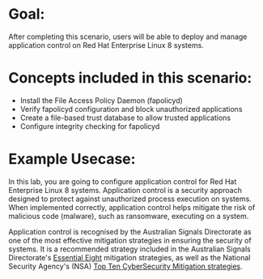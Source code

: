 # Goal:
After completing this scenario, users will be able to deploy and manage application control on Red Hat Enterprise Linux 8 systems.

# Concepts included in this scenario:
* Install the File Access Policy Daemon (fapolicyd)
* Verify fapolicyd configuration and block unauthorized applications
* Create a file-based trust database to allow trusted applications
* Configure integrity checking for fapolicyd

# Example Usecase:
In this lab, you are going to configure application control for Red Hat Enterprise Linux 8 systems. Application control is a security approach designed to protect against unauthorized process execution on systems. When implemented correctly, application control helps mitigate the risk of malicious code (malware), such as ransomware, executing on a system.

Application control is recognised by the Australian Signals Directorate as one of the most effective mitigation strategies in ensuring the security of systems. It is a recommended strategy included in the Australian Signals Directorate's [Essential Eight](https://www.cyber.gov.au/acsc/view-all-content/publications/implementing-application-control) mitigation strategies, as well as the National Security Agency's (NSA) [Top Ten CyberSecurity Mitigation strategies](https://www.nsa.gov/portals/75/documents/what-we-do/cybersecurity/professional-resources/csi-nsas-top10-cybersecurity-mitigation-strategies.pdf).
